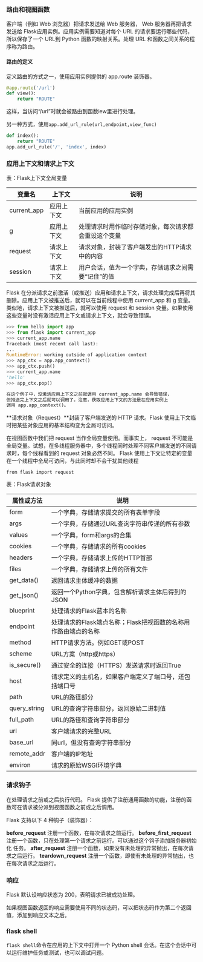### 路由和视图函数

客户端（例如 Web 浏览器）把请求发送给 Web 服务器， Web 服务器再把请求发送给 Flask应用实例。应用实例需要知道对每个 URL  的请求要运行哪些代码，所以保存了一个 URL到 Python 函数的映射关系。处理 URL 和函数之间关系的程序称为路由。

#### 路由的定义

定义路由的方式之一，使用应用实例提供的 app.route 装饰器。

```python
@app.route('/url')
def view():
    return "ROUTE"
```

这样，当访问“/url”时就会被路由到函数iew里进行处理。

另一种方式，使用`app.add_url_rule(url,endpoint,view_func)`

```python
def index():
    return "ROUTE"
app.add_url_rule('/', 'index', index)
```

### 应用上下文和请求上下文

表：Flask上下文全局变量

| 变量名 | 上下文 | 说明 |
| --------- | ----------- | ----------- |
| current_app | 应用上下文 | 当前应用的应用实例 |
| g | 应用上下文     | 处理请求时用作临时存储对象，每次请求都会重设这个变量 |
| request | 请求上下文     | 请求对象，封装了客户端发出的HTTP请求中的内容 |
| session | 请求上下文     | 用户会话，值为一个字典，存储请求之间需要“记住”的值 |

Flask 在分派请求之前激活（或推送）应用和请求上下文，请求处理完成后再将其删除。应用上下文被推送后，就可以在当前线程中使用 current_app 和 g 变量。类似地，请求上下文被推送后，就可以使用 request 和 session  变量。如果使用这些变量时没有激活应用上下文或请求上下文，就会导致错误。

```python
>>> from hello import app
>>> from flask import current_app
>>> current_app.name
Traceback (most recent call last):
...
RuntimeError: working outside of application context
>>> app_ctx = app.app_context()
>>> app_ctx.push()
>>> current_app.name
'hello'
>>> app_ctx.pop()

在这个例子中，没激活应用上下文之前就调用 current_app.name 会导致错误，
但推送完上下文之后就可以调用了。注意，获取应用上下文的方法是在应用实例上
调用 app.app_context()。
```

**请求对象（Request）**封装了客户端发送的 HTTP 请求。Flask 使用上下文临时把某些对象应用的基本结构变为全局可访问。

在视图函数中我们把 request 当作全局变量使用。而事实上， request 不可能是全局变量。试想，在多线程服务器中，多个线程同时处理不同客户端发送的不同请求时，每个线程看到的 request 对象必然不同。 Flask 使用上下文让特定的变量在一个线程中全局可访问，与此同时却不会干扰其他线程

`from flask import request`

表：Flask请求对象

| 属性或方法   | 说明                                                         |
| ------------ | ------------------------------------------------------------ |
| form         | 一个字典，存储请求提交的所有表单字段                         |
| args         | 一个字典，存储通过URL查询字符串传递的所有参数                |
| values       | 一个字典，form和args的合集                                   |
| cookies      | 一个字典，存储请求的所有cookies                              |
| headers      | 一个字典，存储请求上传的HTTP首部                             |
| files        | 一个字典，存储请求上传的所有文件                             |
| get_data()   | 返回请求主体缓冲的数据                                       |
| get_json()   | 返回一个Python字典，包含解析请求主体后得到的JSON             |
| blueprint    | 处理请求的Flask蓝本的名称                                    |
| endpoint     | 处理请求的Flask端点名称；Flask把视函数的名称用作路由端点的名称 |
| method       | HTTP请求方法。例如GET或POST                                  |
| scheme       | URL方案（http或https）                                       |
| is_secure()  | 通过安全的连接（HTTPS）发送请求时返回True                    |
| host         | 请求定义的主机名，如果客户端定义了端口号，还包括端口号       |
| path         | URL的路径部分                                                |
| query_string | URL的查询字符串部分，返回原始二进制值                        |
| full_path    | URL的路径和查询字符串部分                                    |
| url          | 客户端请求的完整URL                                          |
| base_url     | 同url，但没有查询字符串部分                                  |
| remote_addr  | 客户端的IP地址                                               |
| environ      | 请求的原始WSGI环境字典                                       |

### 请求钩子

在处理请求之前或之后执行代码。 Flask 提供了注册通用函数的功能，注册的函数可在请求被分派到视图函数之前或之后调用。

Flask 支持以下 4 种钩子（装饰器）：

**before_request**
注册一个函数，在每次请求之前运行。
**before_first_request**
注册一个函数，只在处理第一个请求之前运行。可以通过这个钩子添加服务器初始化
任务。
**after_request**
注册一个函数，如果没有未处理的异常抛出，在每次请求之后运行。
**teardown_request**
注册一个函数，即使有未处理的异常抛出，也在每次请求之后运行。

### 响应

 Flask 默认设响应状态为 200，表明请求已被成功处理。

如果视图函数返回的响应需要使用不同的状态码，可以把状态码作为第二个返回值，添加到响应文本之后。

### flask shell

`flask shell`命令在应用的上下文中打开一个 Python shell 会话。在这个会话中可以运行维护任务或测试，也可以调试问题。